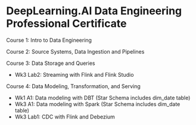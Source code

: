 # DeepLearning.AI Data Engineering Professional Certificate

Course 1: Intro to Data Engineering

Course 2: Source Systems, Data Ingestion and Pipelines

Course 3: Data Storage and Queries
- Wk3 Lab2: Streaming with Flink and Flink Studio

Course 4: Data Modeling, Transformation, and Serving
- Wk1 A1: Data modeling with DBT (Star Schema includes dim_date table)
- Wk3 A1: Data modeling with Spark (Star Schema includes dim_date table)
- Wk3 Lab1: CDC with Flink and Debezium
